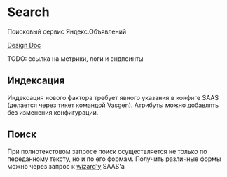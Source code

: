 # Search

Поисковый сервис Яндекс.Объявлений 

[Design Doc](design.md)

TODO: ссылка на метрики, логи и эндпоинты



## Индексация

Индексация нового фактора требует явного указания в конфиге SAAS (делается через тикет командой Vasgen).
Атрибуты можно добавлять без изменения конфигурации.

## Поиск

При полнотекстовом запросе поиск осуществляется не только по переданному тексту, но и по его формам.
Получить различные формы можно через запрос к [wizard'у](http://hamzard.yandex.net:8891/wizard?text=rode&lr=213&format=json&dbgwzr=2&unpackrichtree=da) SAAS'a